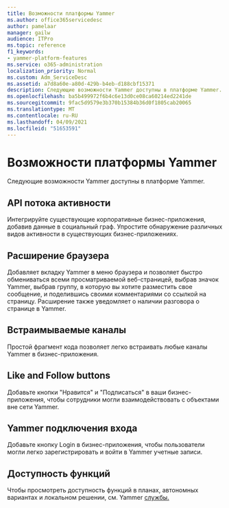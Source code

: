```yaml
---
title: Возможности платформы Yammer
ms.author: office365servicedesc
author: pamelaar
manager: gailw
audience: ITPro
ms.topic: reference
f1_keywords:
- yammer-platform-features
ms.service: o365-administration
localization_priority: Normal
ms.custom: Adm_ServiceDesc
ms.assetid: a7d8a60e-a80d-429b-b4eb-d188cbf15371
description: Следующие возможности Yammer доступны в платформе Yammer.
ms.openlocfilehash: ba5b499972f6b4c6e13d0ce08ca60214ed2241de
ms.sourcegitcommit: 9fac5d9579e3b370b15384b36d0f1805cab20065
ms.translationtype: MT
ms.contentlocale: ru-RU
ms.lasthandoff: 04/09/2021
ms.locfileid: "51653591"
---
```

# <a name="yammer-platform-features"></a>Возможности платформы Yammer

Следующие возможности Yammer доступны в платформе Yammer.
 
## <a name="activity-stream-api"></a>API потока активности

Интегрируйте существующие корпоративные бизнес-приложения, добавив данные в социальный граф. Упростите обнаружение различных видов активности в существующих бизнес-приложениях.
  
## <a name="browser-extension"></a>Расширение браузера

Добавляет вкладку Yammer в меню браузера и позволяет быстро обмениваться всеми просматриваемой веб-страницей, выбрав значок Yammer, выбрав группу, в которую вы хотите разместить свое сообщение, и поделившись своими комментариями со ссылкой на страницу. Расширение также уведомляет о наличии разговора о странице в Yammer. 

## <a name="embeddable-feeds"></a>Встраимываемые каналы

Простой фрагмент кода позволяет легко встраивать любые каналы Yammer в бизнес-приложения.
  
## <a name="like-and-follow-buttons"></a>Like and Follow buttons

Добавьте кнопки "Нравится" и "Подписаться" в ваши бизнес-приложения, чтобы сотрудники могли взаимодействовать с объектами вне сети Yammer.
  
## <a name="yammer-connect-login"></a>Yammer подключения входа

Добавьте кнопку Login в бизнес-приложения, чтобы пользователи могли легко зарегистрировать и войти в Yammer учетные записи.

## <a name="feature-availability"></a>Доступность функций

Чтобы просмотреть доступность функций в планах, автономных вариантах и локальном решении, см. Yammer [службы.](yammer-service-description.md)
  

